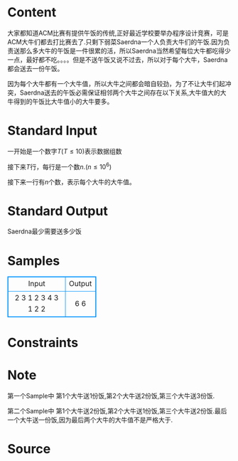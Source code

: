 
# Content

大家都知道ACM比赛有提供午饭的传统,正好最近学校要举办程序设计竞赛，可是ACM大牛们都去打比赛去了.只剩下弱菜Saerdna一个人负责大牛们的午饭.因为负责送那么多大牛的午饭是一件很累的活，所以Saerdna当然希望每位大牛都吃得少一点，最好都不吃。。。。但是不送午饭又说不过去，所以对于每个大牛，Saerdna都会送去一份午饭。

因为每个大牛都有一个大牛值，所以大牛之间都会暗自较劲，为了不让大牛们起冲突，Saerdna送去的午饭必需保证相邻两个大牛之间存在以下关系,大牛值大的大牛得到的午饭比大牛值小的大牛要多。

# Standard Input

一开始是一个数字$T$($T\leq 10$)表示数据组数

接下来$T$行，每行是一个数$n$.($n\leq 10^6$)

接下来一行有$n$个数，表示每个大牛的大牛值。

# Standard Output

Saerdna最少需要送多少饭

# Samples

<style>
        table,table tr th, table tr td { border:1px solid #0094ff; }
        table { width: 200px; min-height: 25px; line-height: 25px; text-align: center; border-collapse: collapse;}   
    </style>
<table>
	<tr>
		<td>Input</td>
		<td>Output</td>
	</tr>
<tr><td>2
3
1 2 3
4
3 1 2 2</td><td>6
6</td></tr></table>


# Constraints



# Note

第一个Sample中 第$1$个大牛送$1$份饭,第$2$个大牛送$2$份饭,第三个大牛送$3$份饭.

第二个Sample中 第$1$个大牛送$2$份饭,第$2$个大牛送$1$份饭,第三个大牛送$2$份饭.最后一个大牛送一份饭,因为最后两个大牛的大牛值不是严格大于.

# Source


